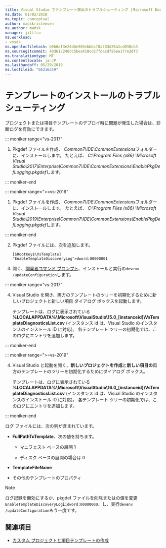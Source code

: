 ```yaml
---
title: Visual Studio でテンプレート検出のトラブルシューティング |Microsoft Docs
ms.date: 01/02/2018
ms.topic: conceptual
author: madskristensen
ms.author: madsk
manager: jillfra
ms.workload:
- vssdk
ms.openlocfilehash: b0b6af3e24d4e563ebbbcf0a233d85a1cd038cb3
ms.sourcegitcommit: 40d612240dc5bea418cd27fdacdf85ea177e2df3
ms.translationtype: MT
ms.contentlocale: ja-JP
ms.lasthandoff: 05/29/2019
ms.locfileid: "66316359"
---
```

# <a name="troubleshooting-template-installation"></a>テンプレートのインストールのトラブルシューティング

プロジェクトまたは項目テンプレートのデプロイ時に問題が発生した場合は、診断ログを有効にできます。

::: moniker range="vs-2017"

1. Pkgdef ファイルを作成、 *Common7\IDE\CommonExtensions*フォルダーに、インストールします。 たとえば、 *C:\Program Files (x86) \Microsoft Visual Studio\2017\Enterprise\Common7\IDE\CommonExtensions\EnablePkgDefLogging.pkgdef*します。

::: moniker-end

::: moniker range=">=vs-2019"

1. Pkgdef ファイルを作成、 *Common7\IDE\CommonExtensions*フォルダーに、インストールします。 たとえば、 *C:\Program Files (x86) \Microsoft Visual Studio\2019\Enterprise\Common7\IDE\CommonExtensions\EnablePkgDefLogging.pkgdef*します。

::: moniker-end

2. Pkgdef ファイルには、次を追加します。

    ```
    [$RootKey$\VsTemplate]
    "EnableTemplateDiscoveryLog"=dword:00000001
    ```

3. 開く、[開発者コマンド プロンプト](/dotnet/framework/tools/developer-command-prompt-for-vs)、インストールと実行の`devenv /updateConfiguration`します。

::: moniker range="vs-2017"

4. Visual Studio を開き、両方のテンプレートのツリーを初期化するために新しいプロジェクトと新しい項目 ダイアログ ボックスを起動します。

   テンプレートは、ログに表示されている **%LOCALAPPDATA%\Microsoft\VisualStudio\15.0_[instanceid]\VsTemplateDiagnosticsList.csv** (インスタンス id は、Visual Studio のインスタンスのインストール ID に対応)。 各テンプレート ツリーの初期化では、このログにエントリを追加します。

::: moniker-end

::: moniker range=">=vs-2019"

4. Visual Studio と起動を開く、**新しいプロジェクトを作成**と**新しい項目の**両方のテンプレートのツリーを初期化するためにダイアログ ボックス。

   テンプレートは、ログに表示されている **%LOCALAPPDATA%\Microsoft\VisualStudio\16.0_[instanceid]\VsTemplateDiagnosticsList.csv** (インスタンス id は、Visual Studio のインスタンスのインストール ID に対応)。 各テンプレート ツリーの初期化では、このログにエントリを追加します。

::: moniker-end

ログ ファイルには、次の列が含まれています。

- **FullPathToTemplate**、次の値を持ちます。

    - マニフェスト ベースの展開 1

    - ディスク ベースの展開の場合は 0

- **TemplateFileName**

- その他のテンプレートのプロパティ

> [!NOTE]
> ログ記録を無効にするか、pkgdef ファイルを削除またはの値を変更`EnableTemplateDiscoveryLog`に`dword:00000000`、し、実行`devenv /updateConfiguration`もう一度です。

## <a name="see-also"></a>関連項目

- [カスタム プロジェクトと項目テンプレートの作成](creating-custom-project-and-item-templates.md)